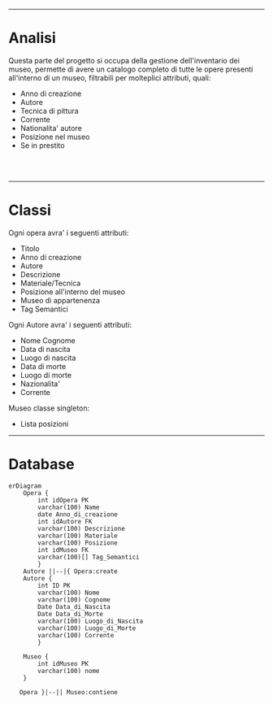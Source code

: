 <hr>

# Analisi

Questa parte del progetto si occupa della gestione dell'inventario dei museo, permette di avere un catalogo completo di tutte le opere presenti all'interno di un museo, filtrabili per molteplici attributi, quali:
- Anno di creazione
- Autore
- Tecnica di pittura
- Corrente
- Nationalita' autore
- Posizione nel museo
- Se in prestito

<br>
<br>
<hr>

# Classi
Ogni opera avra' i seguenti attributi:
- Titolo
- Anno di creazione
- Autore
- Descrizione
- Materiale/Tecnica
- Posizione all'interno del museo
- Museo di appartenenza
- Tag Semantici

Ogni Autore avra' i seguenti attributi:
- Nome Cognome
- Data di nascita
- Luogo di nascita
- Data di morte
- Luogo di morte
- Nazionalita'
- Corrente

Museo classe singleton:
- Lista posizioni

<hr>

# Database
```mermaid
erDiagram
    Opera {
        int idOpera PK
        varchar(100) Name
        date Anno_di_creazione
        int idAutore FK
        varchar(100) Descrizione
        varchar(100) Materiale
        varchar(100) Posizione
        int idMuseo FK
        varchar(100)[] Tag_Semantici
        }
    Autore ||--|{ Opera:create
    Autore {
        int ID PK
        varchar(100) Nome
        varchar(100) Cognome
        Date Data_di_Nascita
        Date Data_di_Morte
        varchar(100) Luogo_di_Nascita
        varchar(100) Luogo_di_Morte
        varchar(100) Corrente
        }
    
    Museo {
        int idMuseo PK
        varchar(100) nome
    }
   
   Opera }|--|| Museo:contiene  
```





